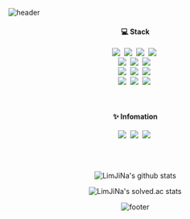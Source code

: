 ![header](https://capsule-render.vercel.app/api?type=waving&color=gradient&height=300&section=header&text=JiNaLim&fontSize=90)

<h4 align="center">💻 Stack</h4>
<p align="center">
  <img src="https://img.shields.io/badge/HTML5-E34F26?style=flat-square&logo=HTML5&logoColor=white"/>&nbsp;
  <img src="https://img.shields.io/badge/CSS3-1572B6?style=flat-square&logo=CSS3&logoColor=white"/>&nbsp;
  <img src="https://img.shields.io/badge/JavaScript-F7DF1E?style=flat-square&logo=JavaScript&logoColor=white"/>&nbsp;
  <img src="https://img.shields.io/badge/jQuery-1572B6?style=flat-square&logo=jQuery&logoColor=white"/>&nbsp;
  <br>
  <img src="https://img.shields.io/badge/Spring-6DB33F?style=flat-square&logo=Spring&logoColor=white"/>&nbsp;
  <img src="https://img.shields.io/badge/Spring%20Boot-6DB33F?style=flat-square&logo=Spring%20Boot&logoColor=white"/>&nbsp;
  <img src="https://img.shields.io/badge/Java-F80000?style=flat-square&logo=Java&logoColor=white"/>&nbsp;
  <br>
  <img src="https://img.shields.io/badge/Oracle-F80000?style=flat-square&logo=Oracle&logoColor=white"/>&nbsp;
  <img src="https://img.shields.io/badge/MySQL-4479A1?style=flat-square&logo=MySQL&logoColor=white"/>&nbsp;
  <img src="https://img.shields.io/badge/Microsoft_SQL_Server-CC2927?style=flat-square&logo=microsoft-sql-server&logoColor=white"/>&nbsp;
  <br>
  <img src="https://img.shields.io/badge/Linux-FCC624?style=flat-square&logo=linux&logoColor=white"/>&nbsp;
  <img src="https://img.shields.io/badge/Subversion-809CC9?style=flat-square&logo=Subversion&logoColor=white"/>&nbsp;
  <img src="https://img.shields.io/badge/Github-000000?style=flat-square&logo=Github&logoColor=white"/>&nbsp;
</p>

<br/>

<h4 align="center">✨ Infomation</h4>
<p align="center">
  <a href="https://github.com/LimJiNa"><img src="https://img.shields.io/badge/GitHub-000000?style=flat-square&logo=GitHub&logoColor=white"/></a>&nbsp;
  <a href="https://jinalim-dev.tistory.com/"><img src="https://img.shields.io/badge/Tistory-0DBD8B?style=flat-square&logo=Telegraph&logoColor=white"/></a>&nbsp;
  <a href="jn4624@gmail.com"><img src="https://img.shields.io/badge/Gmail-F80000?style=flat-square&logo=Gmail&logoColor=white"/></a>&nbsp;
</p>

<br/>
<br/>

<div align=center>

![LimJiNa's github stats](https://github-readme-stats.vercel.app/api?username=LimJiNa&show_icons=true)

![LimJiNa's solved.ac stats](https://github-readme-solvedac.hyp3rflow.vercel.app/api/?handle=jn4624)
  
![footer](https://capsule-render.vercel.app/api?type=waving&color=gradient&section=footer)

<!--### Hi there 👋


**LimJiNa/LimJiNa** is a ✨ _special_ ✨ repository because its `README.md` (this file) appears on your GitHub profile.

Here are some ideas to get you started:

- 🔭 I’m currently working on ...
- 🌱 I’m currently learning ...
- 👯 I’m looking to collaborate on ...
- 🤔 I’m looking for help with ...
- 💬 Ask me about ...
- 📫 How to reach me: ...
- 😄 Pronouns: ...
- ⚡ Fun fact: ...
-->

